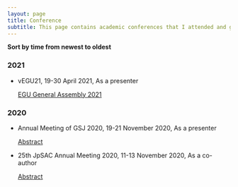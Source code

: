 ```yaml
---
layout: page
title: Conference
subtitle: This page contains academic conferences that I attended and going to attend.
---
```

**Sort by time from newest to oldest**

### 2021
- vEGU21, 19-30 April 2021, As a presenter
  
  [EGU General Assembly 2021](https://www.egu21.eu/)

### 2020
- Annual Meeting of GSJ 2020, 19-21 November 2020, As a presenter

  [Abstract](https://www.jstage.jst.go.jp/article/geochemproc/67/0/67_106/_pdf)
  
- 25th JpSAC Annual Meeting 2020, 11-13 November 2020, As a co-author

  [Abstract](https://jpsac.org/wordpress/wp-content/uploads/2020/11/25thTaikiTouron_Book-of-Abstracts_201110.pdf)
